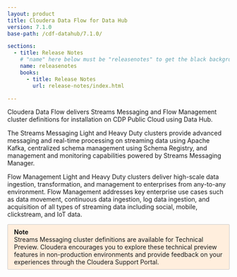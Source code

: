 ```yaml
---
layout: product
title: Cloudera Data Flow for Data Hub
version: 7.1.0
base-path: /cdf-datahub/7.1.0/

sections:
  - title: Release Notes
    # "name" here below must be "releasenotes" to get the black background
    name: releasenotes
    books:
      - title: Release Notes
        url: release-notes/index.html

---
```


Cloudera Data Flow delivers Streams Messaging and Flow Management cluster definitions for
installation on CDP Public Cloud using Data Hub.

The Streams Messaging Light and Heavy Duty clusters provide
advanced messaging and real-time processing on streaming data using
Apache Kafka, centralized schema management using Schema Registry, and
management and monitoring capabilities powered by Streams Messaging
Manager.

Flow Management Light and Heavy Duty clusters deliver high-scale data ingestion, transformation, and management to enterprises from any-to-any environment. Flow Management addresses key enterprise use cases such as data movement, continuous data ingestion, log data ingestion, and acquisition of all types of streaming data including social, mobile, clickstream, and IoT data.


<div style="border: 1px solid #ccc;border-radius: 2px;background: #fed;padding: 1ex 1em;">
<b>Note</b><br>
Streams Messaging cluster definitions are available for Technical Preview.
Cloudera encourages you to explore these technical preview features in
non-production environments and provide feedback on your experiences
through the Cloudera Support Portal.
</div>
